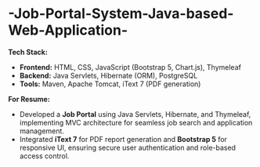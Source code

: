 # -Job-Portal-System-Java-based-Web-Application-

**Tech Stack:**  
- **Frontend:** HTML, CSS, JavaScript (Bootstrap 5, Chart.js), Thymeleaf  
- **Backend:** Java Servlets, Hibernate (ORM), PostgreSQL  
- **Tools:** Maven, Apache Tomcat, iText 7 (PDF generation)  

**For Resume:**  
- Developed a **Job Portal** using Java Servlets, Hibernate, and Thymeleaf, implementing MVC architecture for seamless job search and application management.  
- Integrated **iText 7** for PDF report generation and **Bootstrap 5** for responsive UI, ensuring secure user authentication and role-based access control.
